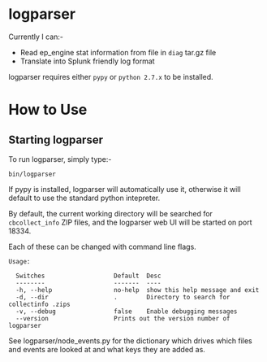 # logparser

Currently I can:-

 * Read ep\_engine stat information from  file in `diag` tar.gz file
 * Translate into Splunk friendly log format

 
logparser requires either `pypy` or `python 2.7.x` to be installed. 
 
	
# How to Use

## Starting logparser

To run logparser, simply type:-

    bin/logparser
    
If pypy is installed, logparser will automatically use it, otherwise it will default to use the standard python intepreter.    

By default, the current working directory will be searched for
`cbcollect_info` ZIP files, and the logparser web UI will be started on
port 18334.

Each of these can be changed with command line flags.

    Usage:

      Switches                   Default  Desc
      --------                   -------  ----
      -h, --help                 no-help  show this help message and exit
      -d, --dir                  .        Directory to search for collectinfo .zips
      -v, --debug                false    Enable debugging messages
      --version                  Prints out the version number of logparser

See logparser/node_events.py for the dictionary which drives which files and events are looked at and what keys they are added as.

